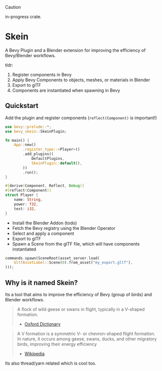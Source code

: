 > [!CAUTION]
> in-progress crate.

# Skein

A Bevy Plugin and a Blender extension for improving the efficiency of Bevy/Blender workflows.

tldr:

1. Register components in Bevy
2. Apply Bevy Components to objects, meshes, or materials in Blender
3. Export to glTF
4. Components are instantiated when spawning in Bevy

## Quickstart

Add the plugin and register components (`reflect(Component)` is important!)

```rust
use bevy::prelude::*;
use bevy_skein::SkeinPlugin;

fn main() {
    App::new()
        .register_type::<Player>()
        .add_plugins((
            DefaultPlugins,
            SkeinPlugin::default(),
        ))
        .run();
}

#[derive(Component, Reflect, Debug)]
#[reflect(Component)]
struct Player {
    name: String,
    power: f32,
    test: i32,
}
```

- Install the Blender Addon (todo)
- Fetch the Bevy registry using the Blender Operator
- Select and apply a component
- Export to glTF
- Spawn a Scene from the glTF file, which will have components instantiated

```rust
commands.spawn(SceneRoot(asset_server.load(
    GltfAssetLabel::Scene(0).from_asset("my_export.gltf"),
)));
```

## Why is it named Skein?

Its a tool that aims to improve the efficiency of Bevy (group of birds) and Blender workflows.

> A flock of wild geese or swans in flight, typically in a V-shaped formation.
>
> - [Oxford Dictionary](https://web.archive.org/web/20190107072506/https://en.oxforddictionaries.com/definition/skein)

> A V formation is a symmetric V- or chevron-shaped flight formation. In nature, it occurs among geese, swans, ducks, and other migratory birds, improving their energy efficiency
>
> - [Wikipedia](https://en.wikipedia.org/wiki/V_formation)

Its also thread/yarn related which is cool too.
